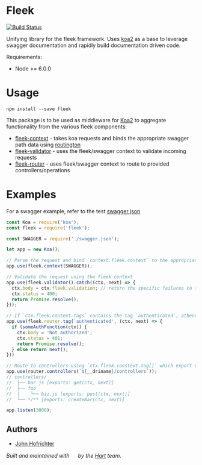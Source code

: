 # Fleek

[![Build Status](https://travis-ci.org/fleekjs/fleek.svg?branch=master)](https://travis-ci.org/fleekjs/fleek)

Unifying library for the fleek framework. Uses [koa2](https://github.com/koajs/koa/tree/v2.x) as a base to leverage swagger documentation and rapidly build documentation driven code.

Requirements:
- Node >= 6.0.0

# Usage

```
npm install --save fleek
```

This package is to be used as middleware for [Koa2](https://github.com/koajs/koa/tree/v2.x) to aggregate functionality from the various fleek components:
- [fleek-context](https://github.com/fleekjs/fleek-context) - takes koa requests and binds the appropriate swagger path data using [routington](https://www.npmjs.com/package/routington)
- [fleek-validator](https://github.com/fleekjs/fleek-validator) - uses the fleek/swagger context to validate incoming requests
- [fleek-router](https://github.com/fleekjs/fleek-router) - uses fleek/swagger context to route to provided controllers/operations

# Examples

For a swagger example, refer to the test [swagger json](https://github.com/fleekjs/fleek-router/blob/master/tests/swagger.json)

```javascript
const Koa = require('koa');
const fleek = require('fleek');

const SWAGGER = require('./swagger.json');

let app = new Koa();

// Parse the request and bind `context.fleek.context` to the appropriate path+method config using the provided swagger
app.use(fleek.context(SWAGGER));

// Validate the request using the fleek context
app.use(fleek.validator().catch((ctx, next) => {
  ctx.body = ctx.fleek.validation; // return the specific failures to the client
  ctx.status = 400;
  return Promise.resolve();
}));

// If `ctx.fleek.context.tags` contains the tag `authenticated`, athenticate the request
app.use(fleek.router.tag('authenticated', (ctx, next) => {
  if (someAuthFunction(ctx)) {
    ctx.body = 'Not authorized';
    ctx.status = 401;
    return Promise.resolve();
  } else return next();
}))

// Route to controllers using `ctx.fleek.constext.tag[]` which export CRUD methods, and any specially named exported function using operationId
app.use(router.controllers(`${__driname}/controllers`));
// controllers/
//  ├── bar.js [exports: get(ctx, next)]
//  ├── foo
//  |    └── biz.js [exports: post(ctx, next)]
//  └── */** [exports: createBar(ctx, next)]

app.listen(3000);
```

## Authors

- [John Hofrichter](https://github.com/johnhof)

_Built and maintained with [<img width="15px" src="http://hart.com/wp-content/themes/hart/img/hart_logo.svg">](http://hart.com/) by the [Hart](http://hart.com/) team._
